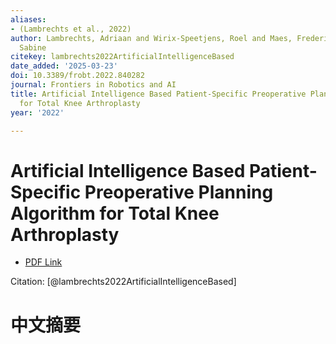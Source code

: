 ```yaml
---
aliases:
- (Lambrechts et al., 2022)
author: Lambrechts, Adriaan and Wirix-Speetjens, Roel and Maes, Frederik and Van Huffel,
  Sabine
citekey: lambrechts2022ArtificialIntelligenceBased
date_added: '2025-03-23'
doi: 10.3389/frobt.2022.840282
journal: Frontiers in Robotics and AI
title: Artificial Intelligence Based Patient-Specific Preoperative Planning Algorithm
  for Total Knee Arthroplasty
year: '2022'

---
```

# Artificial Intelligence Based Patient-Specific Preoperative Planning Algorithm for Total Knee Arthroplasty
- [PDF Link](zotero://open-pdf/library/items/9TRAX3QU)

Citation: [@lambrechts2022ArtificialIntelligenceBased]

# 中文摘要

